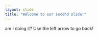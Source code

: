 ```yaml
---
layout: slide
title: "Welcome to our second slide!"
---
```

am I doing it?
Use the left arrow to go back!
